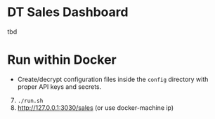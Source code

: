 DT Sales Dashboard
==========================

tbd

Run within Docker
===========================

* Create/decrypt configuration files inside the `config` directory with proper API keys and secrets.
7. `./run.sh`
8. <http://127.0.0.1:3030/sales> (or use docker-machine ip)

